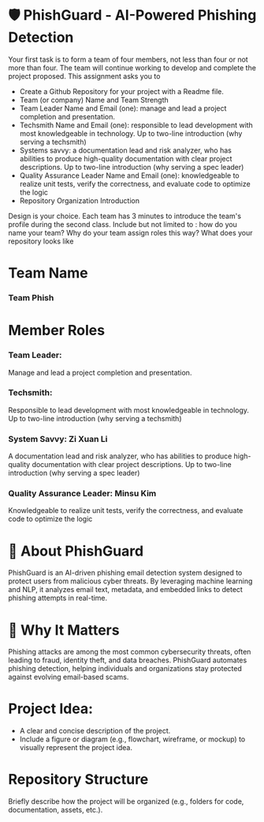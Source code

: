 # 🛡 PhishGuard - AI-Powered Phishing Detection


Your first task is to form a team of four members, not less than four or not more than four. The team will continue working to develop and complete the project proposed.
This assignment asks you to
- Create a Github Repository for your project with a Readme file.
- Team (or company) Name and Team Strength
- Team Leader Name and Email (one): manage and lead a project completion and presentation.
- Techsmith Name and Email (one): responsible to lead development with most knowledgeable in technology. Up to two-line introduction (why serving a techsmith)
- Systems savvy: a documentation lead and risk analyzer, who has abilities to produce high-quality documentation with clear project descriptions. Up to two-line introduction (why serving a spec leader)
- Quality Assurance Leader Name and Email (one): knowledgeable to realize unit tests, verify the correctness, and evaluate code to optimize the logic
- Repository Organization Introduction

Design is your choice. Each team has 3 minutes to introduce the team's profile during the second class.
Include but not limited to : how do you name your team? Why do your team assign roles this way? What does your repository looks like

# Team Name
### Team Phish

# Member Roles
### Team Leader:
  Manage and lead a project completion and presentation.
### Techsmith:
  Responsible to lead development with most knowledgeable in technology. Up to two-line introduction (why serving a techsmith)
### System Savvy: Zi Xuan Li
  A documentation lead and risk analyzer, who has abilities to produce high-quality documentation with clear project descriptions. Up to two-line introduction (why serving a spec leader)
### Quality Assurance Leader: Minsu Kim
  Knowledgeable to realize unit tests, verify the correctness, and evaluate code to optimize the logic


# 🔎 About PhishGuard
PhishGuard is an AI-driven phishing email detection system designed to protect users from malicious cyber threats. By leveraging machine learning and NLP, it analyzes email text, metadata, and embedded links to detect phishing attempts in real-time.

# 🚨 Why It Matters
Phishing attacks are among the most common cybersecurity threats, often leading to fraud, identity theft, and data breaches. PhishGuard automates phishing detection, helping individuals and organizations stay protected against evolving email-based scams.


# Project Idea:
- A clear and concise description of the project.
- Include a figure or diagram (e.g., flowchart, wireframe, or mockup) to visually represent the project idea.

# Repository Structure

Briefly describe how the project will be organized (e.g., folders for code, documentation, assets, etc.).
